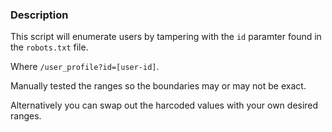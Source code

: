 ### Description

This script will enumerate users by tampering with the `id` paramter found in the `robots.txt` file.

Where `/user_profile?id=[user-id]`.

Manually tested the ranges so the boundaries may or may not be exact.

Alternatively you can swap out the harcoded values with your own desired ranges. 

